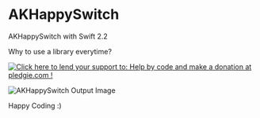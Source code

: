 # AKHappySwitch

AKHappySwitch with Swift 2.2

Why to use a library everytime?

<a href='https://pledgie.com/campaigns/31006'><img alt='Click here to lend your support to: Help by code and make a donation at pledgie.com !' src='https://pledgie.com/campaigns/31006.png?skin_name=chrome' border='0' ></a>

![AKHappySwitch Output Image](https://github.com/ashishkakkad8/AKHappySwitch/blob/master/AKHappySwitch/Resources/AKHappySwitchSceenshot.gif)

Happy Coding :)
